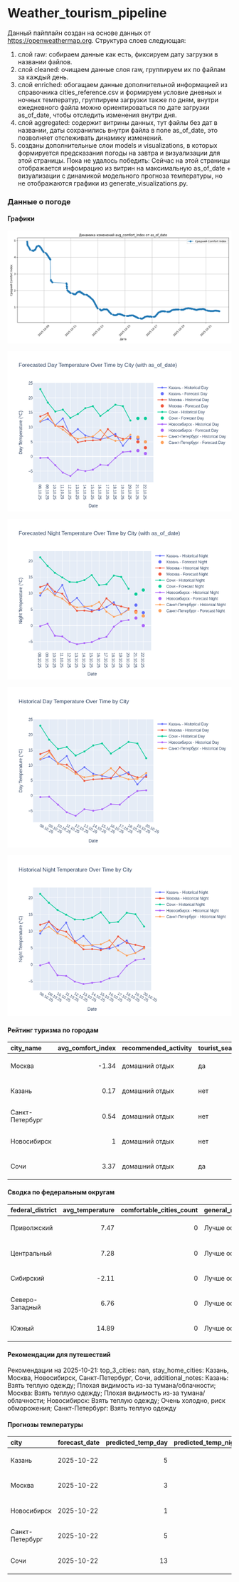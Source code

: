 # Weather_tourism_pipeline
Данный пайплайн создан на основе данных от https://openweathermap.org.
Структура слоев следующая:
  1) слой raw: 
  собираем данные как есть, фиксируем дату загрузки в названии файлов.
  2) слой cleaned:
  очищаем данные слоя raw, группируем их по файлам за каждый день.
  3) слой enriched:
  обогащаем данные дополнительной информацией из справочника cities_reference.csv и формируем условие дневных и ночных температур,
  группируем загрузки также по дням, внутри ежедневного файла можно ориентироваться по дате загрузки as_of_date, чтобы отследить изменения внутри дня.
  4) слой aggregated:
   содержит витрины данных, тут файлы без дат в названии, даты сохранились внутри файла в поле as_of_date, это позволняет отслеживать динамику изменений.
  6) созданы дополнительные слои models и visualizations, в которых формируется предсказания погоды на завтра и визуализации для этой страницы.
  Пока не удалось победить: Сейчас на этой страницы отображается инфомрацию из витрин на максимальную as_of_date + визуализации с динамикой модельного прогноза температуры, 
  но не отображаются графики из generate_visualizations.py.
<!-- WEATHER DATA START -->
### Данные о погоде

#### Графики
![Comfort Index Trend](data/visualizations/comfort_index_trend.png)

![Forecasted Day Temperature](data/visualizations/forecasted_day_temperature.png)

![Forecasted Night Temperature](data/visualizations/forecasted_night_temperature.png)

![Historical Day Temperature](data/visualizations/historical_day_temperature.png)

![Historical Night Temperature](data/visualizations/historical_night_temperature.png)

#### Рейтинг туризма по городам
| city_name       |   avg_comfort_index | recommended_activity   | tourist_season_match   | tourism_season   | tour_recommendation       | as_of_date          |
|:----------------|--------------------:|:-----------------------|:-----------------------|:-----------------|:--------------------------|:--------------------|
| Москва          |               -1.34 | домашний отдых         | да                     | Круглогодично    | домашний отдых в сезон    | 2025-10-21 23:21:00 |
| Казань          |                0.17 | домашний отдых         | нет                    | Май-Сентябрь     | домашний отдых вне сезона | 2025-10-21 23:21:00 |
| Санкт-Петербург |                0.54 | домашний отдых         | нет                    | Май-Сентябрь     | домашний отдых вне сезона | 2025-10-21 23:21:00 |
| Новосибирск     |                1    | домашний отдых         | нет                    | Июнь-Август      | домашний отдых вне сезона | 2025-10-21 23:21:00 |
| Сочи            |                3.37 | домашний отдых         | да                     | Май-Октябрь      | домашний отдых в сезон    | 2025-10-21 23:21:00 |

#### Сводка по федеральным округам
| federal_district   |   avg_temperature |   comfortable_cities_count | general_recommendation   | as_of_date          |
|:-------------------|------------------:|---------------------------:|:-------------------------|:--------------------|
| Приволжский        |              7.47 |                          0 | Лучше остаться дома      | 2025-10-21 23:21:00 |
| Центральный        |              7.28 |                          0 | Лучше остаться дома      | 2025-10-21 23:21:00 |
| Сибирский          |             -2.11 |                          0 | Лучше остаться дома      | 2025-10-21 23:21:00 |
| Северо-Западный    |              6.76 |                          0 | Лучше остаться дома      | 2025-10-21 23:21:00 |
| Южный              |             14.89 |                          0 | Лучше остаться дома      | 2025-10-21 23:21:00 |

#### Рекомендации для путешествий
Рекомендации на 2025-10-21: top_3_cities: nan, stay_home_cities: Казань, Москва, Новосибирск, Санкт-Петербург, Сочи, additional_notes: Казань: Взять теплую одежду; Плохая видимость из-за тумана/облачности; Москва: Взять теплую одежду; Плохая видимость из-за тумана/облачности; Новосибирск: Взять теплую одежду; Очень холодно, риск обморожения; Санкт-Петербург: Взять теплую одежду

#### Прогнозы температуры
| city            | forecast_date   |   predicted_temp_day |   predicted_temp_night | model_type       | as_of_date          |
|:----------------|:----------------|---------------------:|-----------------------:|:-----------------|:--------------------|
| Казань          | 2025-10-22      |                    5 |                      4 | LinearRegression | 2025-10-21 23:22:05 |
| Москва          | 2025-10-22      |                    3 |                      3 | LinearRegression | 2025-10-21 23:22:05 |
| Новосибирск     | 2025-10-22      |                    1 |                      0 | LinearRegression | 2025-10-21 23:22:05 |
| Санкт-Петербург | 2025-10-22      |                    5 |                      3 | LinearRegression | 2025-10-21 23:22:05 |
| Сочи            | 2025-10-22      |                   13 |                     11 | LinearRegression | 2025-10-21 23:22:05 |


<!-- WEATHER DATA END -->
